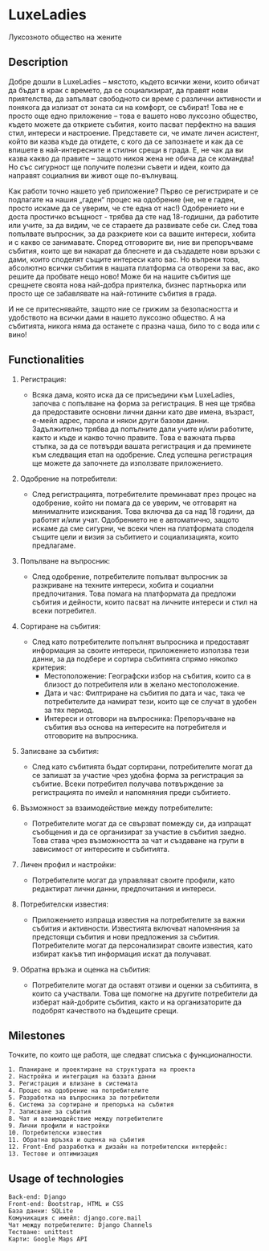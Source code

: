 # LuxeLadies
Луксозното общество на жените
## Description
Добре дошли в LuxeLadies – мястото, където всички жени, които обичат да бъдат в крак с времето,
    да се социализират, да правят нови приятелства, да запълват свободното си време с различни активности
    и понякога да излизат от зоната си на комфорт, се събират! Това не е просто още едно приложение –
    това е вашето ново луксозно общество, където можете да откриете събития, които пасват перфектно на 
    вашия стил, интереси и настроение. Представете си, че имате личен асистент, който ви казва къде да 
    отидете, с кого да се запознаете и как да се впишете в най-интересните и стилни срещи в града. 
    Е, не чак да ви казва какво да правите – защото никоя жена не обича да се командва! Но със сигурност 
    ще получите полезни съвети и идеи, които да направят социалния ви живот още по-вълнуващ.

Как работи точно нашето уеб приложение? Първо се регистрирате и се подлагате на нашия „гаден“ процес
    на одобрение (не, не е гаден, просто искаме да се уверим, че сте една от нас!) Одобрението ни е 
    доста простичко всъщност - трябва да сте над 18-годишни, да работите или учите, за да видим, 
    че се стараете да развивате себе си. След това попълвате въпросник, за да разкриете кои са вашите 
    интереси, хобита и с какво се занимавате. Според отговорите ви, ние ви препоръчваме събития, 
    които ще ви накарат да блеснете и да създадете нови връзки с дами, които споделят същите интереси 
    като вас. Но въпреки това, абсолютно всички събития в нашата платформа са отворени за вас,
    ако решите да пробвате нещо ново! Може би на нашите събития ще срещнете своята нова най-добра 
    приятелка, бизнес партньорка или просто ще се забавлявате на най-готините събития в града.

И не се притеснявайте, защото ние се грижим за безопасността и удобството на всички дами в нашето 
    луксозно общество. А на събитията, никога няма да останете с празна чаша, било то с вода или с вино!

## Functionalities
 1. Регистрация:
    - Всяка дама, която иска да се присъедини към LuxeLadies, започва с попълване на форма за регистрация. 
    В нея ще трябва да предоставите основни лични данни като две имена, възраст, е-мейл адрес, парола и някои други 
    базови данни. Задължително трябва да попълните дали учите и/или работите, както и къде и какво точно правите. 
    Това е важната първа стъпка, за да се потвърди вашата регистрация и да преминете към следващия етап на 
    одобрение. След успешна регистрация ще можете да започнете да използвате приложението.

2. Одобрение на потребители:
     - След регистрацията, потребителите преминават през процес на одобрение, който ни помага да се уверим,
    че отговарят на минималните изисквания. Това включва да са над 18 години, да работят и/или учат.
    Одобрението не е автоматично, защото искаме да сме сигурни, че всеки член на платформата споделя 
    същите цели и визия за събитието и социализацията, които предлагаме.

3. Попълване на въпросник:
   -  След одобрение, потребителите попълват въпросник за разкриване на техните интереси, хобита и 
    социални предпочитания. Това помага на платформата да предложи събития и дейности, които пасват на 
    личните интереси и стил на всеки потребител. 
    
4. Сортиране на събития:
    - След като потребителите попълнят въпросника и предоставят информация за своите интереси, 
    приложението използва тези данни, за да подбере и сортира събитията спрямо няколко критерия:
        - Местоположение: Географски избор на събития, които са в близост до потребителя или в желано местоположение.
        - Дата и час: Филтриране на събития по дата и час, така че потребителите да намират тези, които ще се случат
                      в удобен за тях период.
        - Интереси и отговори на въпросника: Препоръчване на събития въз основа на интересите на потребителя и
                                             отговорите на въпросника.

5. Записване за събития:
     - След като събитията бъдат сортирани, потребителите могат да се запишат за участие чрез удобна форма 
    за регистрация за събитие. Всеки потребител получава потвърждение за регистрацията по имейл 
    и напомняния преди събитието.

6. Възможност за взаимодействие между потребителите:
     - Потребителите могат да се свързват помежду си, да изпращат съобщения и да се организират за участие 
    в събития заедно. Това става чрез възможността за чат и създаване на групи в зависимост от интересите
    и събитията.

7. Личен профил и настройки:
    -  Потребителите могат да управляват своите профили, като редактират лични данни, предпочитания и 
    интереси.

8. Потребителски известия:
     - Приложението изпраща известия на потребителите за важни събития и активности.
    Известията включват напомняния за предстоящи събития и нови предложения за събития. Потребителите 
    могат да персонализират своите известия, като избират какъв тип информация искат да получават.

9. Обратна връзка и оценка на събития:
     - Потребителите могат да оставят отзиви и оценки за събитията, в които са участвали.
    Това ще помогне на другите потребители да изберат най-добрите събития, както и на организаторите да
    подобрят качеството на бъдещите срещи.

## Milestones
Точките, по които ще работя, ще следват списъка с функционалности.

    1. Планиране и проектиране на структурата на проекта
    2. Настройка и интеграция на базата данни
    3. Регистрация и влизане в системата
    4. Процес на одобрение на потребителите
    5. Разработка на въпросника за потребители
    6. Система за сортиране и препоръка на събития
    7. Записване за събития
    8. Чат и взаимодействие между потребителите
    9. Лични профили и настройки
    10. Потребителски известия
    11. Обратна връзка и оценка на събития
    12. Front-End разработка и дизайн на потребителски интерфейс:
    13. Тестове и оптимизация

## Usage of technologies
    Back-end: Django
    Front-end: Bootstrap, HTML и CSS
    База данни: SQLite
    Комуникация с имейл: django.core.mail
    Чат между потребителите: Django Channels
    Тестване: unittest
    Карти: Google Maps API
